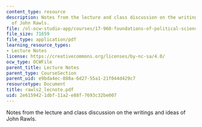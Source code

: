 ```yaml
---
content_type: resource
description: Notes from the lecture and class discussion on the writings and ideas
  of John Rawls.
file: /ol-ocw-studio-app/courses/17-960-foundations-of-political-science-fall-2004/2e6159421dbf11a2e88f7693c32be007_rawls2_lecnote.pdf
file_size: 71659
file_type: application/pdf
learning_resource_types:
- Lecture Notes
license: https://creativecommons.org/licenses/by-nc-sa/4.0/
ocw_type: OCWFile
parent_title: Lecture Notes
parent_type: CourseSection
parent_uid: e9bda4ec-888a-6d27-55a1-21f044d429c7
resourcetype: Document
title: rawls2_lecnote.pdf
uid: 2e615942-1dbf-11a2-e88f-7693c32be007
---
```

Notes from the lecture and class discussion on the writings and ideas of John Rawls.